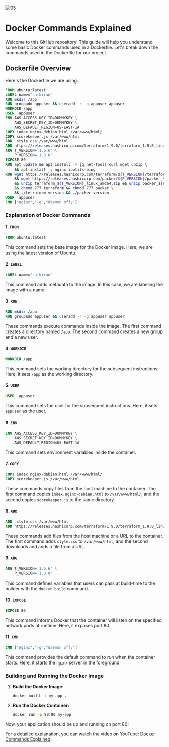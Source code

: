 ![05](https://github.com/saikiranpi/Mastering-Docker/assets/109568252/dbcf4ade-75da-4556-8d01-78a00427f691)



# Docker Commands Explained

Welcome to this GitHub repository! This guide will help you understand some basic Docker commands used in a Dockerfile. Let's break down the commands used in the Dockerfile for our project.

## Dockerfile Overview

Here's the Dockerfile we are using:

```dockerfile
FROM ubuntu:latest
LABEL name="saikiran"
RUN mkdir /app
RUN groupadd appuser && useradd -r -g appuser appuser 
WORKDIR /app 
USER  appuser
ENV AWS_ACCESS_KEY_ID=DUMMYKEY \
    AWS_SECRET_KEY_ID=DUMMYKEY \
    AWS_DEFAULT_REGION=US-EAST-1A
COPY index.nginx-debian.html /var/www/html/
COPY scorekeeper.js /var/www/html
ADD  style.css /var/www/html
ADD https://releases.hashicorp.com/terraform/1.9.0/terraform_1.9.0_linux_amd64.zip /var/www/html
ARG T_VERSION='1.6.6' \
    P_VERSION='1.8.0'
EXPOSE 80
RUN apt update && apt install -y jq net-tools curl wget unzip \
    && apt install -y nginx iputils-ping 
RUN wget https://releases.hashicorp.com/terraform/${T_VERSION}/terraform_${T_VERSION}_linux_amd64.zip \
    && wget https://releases.hashicorp.com/packer/${P_VERSION}/packer_${P_VERSION}_linux_amd64.zip \
    && unzip terraform_${T_VERSION}_linux_amd64.zip && unzip packer_${P_VERSION}_linux_amd64.zip \
    && chmod 777 terraform && chmod 777 packer \
    && ./terraform version && ./packer version 
USER  appuser
CMD ["nginx","-g","daemon off;"]
```

### Explanation of Docker Commands

#### 1. `FROM`

```dockerfile
FROM ubuntu:latest
```

This command sets the base image for the Docker image. Here, we are using the latest version of Ubuntu.

#### 2. `LABEL`

```dockerfile
LABEL name="saikiran"
```

This command adds metadata to the image. In this case, we are labeling the image with a name.

#### 3. `RUN`

```dockerfile
RUN mkdir /app
RUN groupadd appuser && useradd -r -g appuser appuser 
```

These commands execute commands inside the image. The first command creates a directory named `/app`. The second command creates a new group and a new user.

#### 4. `WORKDIR`

```dockerfile
WORKDIR /app 
```

This command sets the working directory for the subsequent instructions. Here, it sets `/app` as the working directory.

#### 5. `USER`

```dockerfile
USER  appuser
```

This command sets the user for the subsequent instructions. Here, it sets `appuser` as the user.

#### 6. `ENV`

```dockerfile
ENV AWS_ACCESS_KEY_ID=DUMMYKEY \
    AWS_SECRET_KEY_ID=DUMMYKEY \
    AWS_DEFAULT_REGION=US-EAST-1A
```

This command sets environment variables inside the container.

#### 7. `COPY`

```dockerfile
COPY index.nginx-debian.html /var/www/html/
COPY scorekeeper.js /var/www/html
```

These commands copy files from the host machine to the container. The first command copies `index.nginx-debian.html` to `/var/www/html/`, and the second copies `scorekeeper.js` to the same directory.

#### 8. `ADD`

```dockerfile
ADD  style.css /var/www/html
ADD https://releases.hashicorp.com/terraform/1.9.0/terraform_1.9.0_linux_amd64.zip /var/www/html
```

These commands add files from the host machine or a URL to the container. The first command adds `style.css` to `/var/www/html`, and the second downloads and adds a file from a URL.

#### 9. `ARG`

```dockerfile
ARG T_VERSION='1.6.6' \
    P_VERSION='1.8.0'
```

This command defines variables that users can pass at build-time to the builder with the `docker build` command.

#### 10. `EXPOSE`

```dockerfile
EXPOSE 80
```

This command informs Docker that the container will listen on the specified network ports at runtime. Here, it exposes port 80.

#### 11. `CMD`

```dockerfile
CMD ["nginx","-g","daemon off;"]
```

This command provides the default command to run when the container starts. Here, it starts the `nginx` server in the foreground.

### Building and Running the Docker Image

1. **Build the Docker Image:**

   ```bash
   docker build -t my-app .
   ```

2. **Run the Docker Container:**

   ```bash
   docker run -p 80:80 my-app
   ```

Now, your application should be up and running on port 80!

For a detailed explanation, you can watch the video on YouTube: [Docker Commands Explained](https://youtu.be/orQV059Zu8E?si=z1EHwd2s8p-q8jFL).
